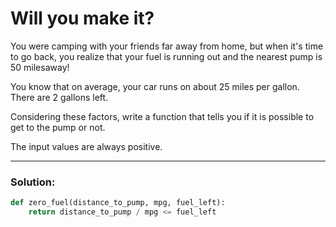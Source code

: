 # Will you make it?

You were camping with your friends far away from home, but when it's time to go back, you realize that your fuel is running out and the nearest pump is 50 milesaway!

You know that on average, your car runs on about 25 miles per gallon. There are 2 gallons left. 

Considering these factors, write a function that tells you if it is possible to get to the pump or not.

The input values are always positive.

---

### Solution:

```python
def zero_fuel(distance_to_pump, mpg, fuel_left):
    return distance_to_pump / mpg <= fuel_left
```
